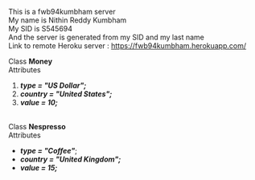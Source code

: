 This is a fwb94kumbham server<br>
My name is Nithin Reddy Kumbham<br>
My SID is S545694<br>
And the server is generated from my SID and my last name<br>
Link to remote Heroku server : https://fwb94kumbham.herokuapp.com/ <br>


Class **Money**<br>
Attributes<br>
1. ***type = "US Dollar";***
2. ***country = "United States";***
3. ***value = 10;***<br><br>


Class **Nespresso**<br>
Attributes<br>
- ***type = "Coffee"***;<br>
- ***country = "United Kingdom";***<br>
- ***value = 15;***<br>
